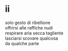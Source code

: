 # ii

solo gesto di ribellione  
offrirsi alle raffiche nudi  
respirare aria secca tagliente  
lasciarsi scovare qualcosa  
da qualche parte

